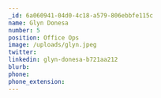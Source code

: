 ```yaml
---
_id: 6a060941-04d0-4c18-a579-806ebbfe115c
name: Glyn Donesa
number: 5
position: Office Ops
image: /uploads/glyn.jpeg
twitter:
linkedin: glyn-donesa-b721aa212
blurb:
phone:
phone_extension:
---
```

